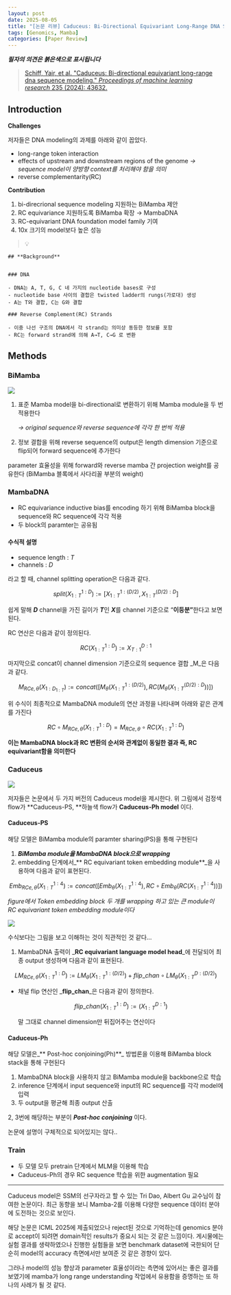 ```yaml
---
layout: post
date: 2025-08-05
title: "[논문 리뷰] Caduceus: Bi-Directional Equivariant Long-Range DNA Sequence Modeling"
tags: [Genomics, Mamba]
categories: [Paper Review]
---
```


<span class="notion-red">_**필자의 의견은 붉은색으로 표시됩니다**_</span>


> [Schiff, Yair, et al. "Caduceus: Bi-directional equivariant long-range dna sequence modeling." ](https://pmc.ncbi.nlm.nih.gov/articles/PMC12189541/)[_Proceedings of machine learning research_](https://pmc.ncbi.nlm.nih.gov/articles/PMC12189541/)[ 235 (2024): 43632.](https://pmc.ncbi.nlm.nih.gov/articles/PMC12189541/)



## Introduction


**Challenges**


저자들은 DNA modeling의 과제를 아래와 같이 꼽았다.

- long-range token interaction
- effects of upstream and downstream regions of the genome 
_→ sequence model이 양방향 context를 처리해야 함을 의미_
- reverse complementarity(RC)

**Contribution**

1. bi-direcrional sequence modeling 지원하는 BiMamba 제안
1. RC equivariance 지원하도록 BiMamba 확장 → MambaDNA
1. RC-equivariant DNA foundation model family 기여
1. 10x 크기의 model보다 높은 성능

> 💡 


	## **Background**


	### DNA

	- DNA는 A, T, G, C 네 가지의 nucleotide bases로 구성
	- nucleotide base 사이의 결합은 twisted ladder의 rungs(가로대) 생성
	- A는 T와 결합, C는 G와 결합

	### Reverse Complement(RC) Strands

	- 이중 나선 구조의 DNA에서 각 strand는 의미상 동등한 정보를 포함
	- RC는 forward strand에 의해 A→T, C→G 로 변환


## Methods



### BiMamba


![](https://prod-files-secure.s3.us-west-2.amazonaws.com/542b861c-36a8-4051-84e5-8804b6728dba/2c247d59-7815-4980-99f0-8f0d21f445a7/image.png?X-Amz-Algorithm=AWS4-HMAC-SHA256&X-Amz-Content-Sha256=UNSIGNED-PAYLOAD&X-Amz-Credential=ASIAZI2LB466XSCBHHSW%2F20250824%2Fus-west-2%2Fs3%2Faws4_request&X-Amz-Date=20250824T050108Z&X-Amz-Expires=3600&X-Amz-Security-Token=IQoJb3JpZ2luX2VjEOT%2F%2F%2F%2F%2F%2F%2F%2F%2F%2FwEaCXVzLXdlc3QtMiJHMEUCIQCgBBKaMYgMbbMz7AUHiNea2CmBekZjaqUWzuoma9dRWwIgDmKKOkEEBp%2FM0r8%2BRMIsJ1h57AYkIVr%2FRxISZ3Z4bq8q%2FwMIPRAAGgw2Mzc0MjMxODM4MDUiDJ%2F0kG7Jl9TRbJqnBircA%2BU8eYXG3PB2fmGTi%2BO6tPyGPU3N2YAFbJF2pSWIvXAMe7xX3fBY3yncZ9q4Eo9oiXUst%2FeuxyvwF1Izk1Fm33SigvRNCnDJK9E3%2BbCQBRhnmQihEg8hENGa3WvPwY3aZ17XbnY5Bg3%2FA7%2BLny3djSR22BBGgUa61ekO419OXP47PwUbccaujexTNm4G8BrbjP74%2BtbUE761v%2BKbLgD3yPE3TEzSUj%2FV7GDiqCcGvsHDtcYLTtiy1AHTpIwF7CLieOtJLvSU%2Bp0Hb2UunD1Y1xv5vqQgsV1%2BfQbkYIYig0WCayED%2FdQIxxTh5DmYRvneqKlHJjSa0rsbg0SaVj7WpDqdqxd7Mq7J6mKbp%2BoLLjy2Lbuk%2BUR3FiE7Hwf0G4FX0zbkD8Q2FsgztCVf31ob%2BA7Wydo3TcEN98u62%2FWZIBRtndyg4nx8uqT6RtE3PucYi%2BN8Lt%2BjwFYLNiGCUys14Y0bTFLae5Q3gpniVdyrYfZJ0gJ5pqQBl%2FYGGNY2tOd9Y6oB4KIuDNw93Me%2Frg3tU3tXURUhL6A1gP0QkyCC36x3xxnVvwU%2Bly%2F0svJbtWMmE7lWNsoNPjbkCgXGNLYwBHBnk54rH9ECeu6vnLjyFP4Gt22FVG%2BYgrhlpNBgMJGcqsUGOqUBBTyJCozN0qeveq40dZEYSPlGIqHOd%2BCRFYEp%2FrLZfk2rhWhpFs8%2FoG7JlWiw8T0tHUt4%2FOiwEZExLO7w4mHudI84z%2BW2UnAc%2FoT7J5NfqP5wdHcuYmud%2Fjh1Hu57E0s%2B10KBKpKuXCRLz5%2BUJjxzpHvMuF5fnfhQQuk1mtPgoXC1CBW4MOBB5ZGTgMMKewC5wSaNJjEOGnQppmSC0gxb%2F06bqqpV&X-Amz-Signature=ba7c9ef5522fbb034da55842f9fd9f2bcf0730119c2ceeb0ab41647ea9a9e869&X-Amz-SignedHeaders=host&x-amz-checksum-mode=ENABLED&x-id=GetObject)

1. 표준 Mamba model을 bi-directional로 변환하기 위해 Mamba module을 두 번 적용한다

	_→ original sequence와 reverse sequence에 각각 한 번씩 적용_

1. 정보 결합을 위해 reverse sequence의 output은 length dimension 기준으로 flip되어 forward sequence에 추가한다

parameter 효율성을 위해 forward와 reverse mamba 간 projection weight를 공유한다 (BiMamba 블록에서 사다리꼴 부분의 weight)



### MambaDNA

- RC equivariance inductive bias를 encoding 하기 위해 BiMamba block을 sequence와 RC sequence에 각각 적용
- 두 block의 paramter는 공유됨


#### 수식적 설명

- sequence length : _T_
- channels : _D_

라고 할 때,  channel splitting operation은 다음과 같다.


$$
split(X^{1:D}_{1:T}):=[X^{1:(D/2)}_{1:T},X^{(D/2):D}_{1:T}]
$$


<span class="notion-red">쉽게 말해 </span><span class="notion-red">_**D**_</span><span class="notion-red"> channel을 가진 길이가 </span><span class="notion-red">_**T**_</span><span class="notion-red">인 </span><span class="notion-red">_**X**_</span><span class="notion-red">를 channel 기준으로 “</span><span class="notion-red">**이등분”**</span><span class="notion-red">한다고 보면 된다.</span>


RC 연산은 다음과 같이 정의된다.


$$
RC(X^{1:D}_{1:T}):=X^{D:1}_{T:1}
$$


마지막으로 concat이 channel dimension 기준으로의 sequence 결합 _M_은 다음과 같다.


$$
M_{RCe,\theta}(X_{1:D_{1:T}}):=concat([M_{\theta}(X^{1:(D/2)}_{1:T}),RC(M_{\theta}(X^{(D/2):D}_{1:T}))])
$$


위 수식이 최종적으로 MambaDNA module의 연산 과정을 나타내며 아래와 같은 관계를 가진다


$$
RC\circ M_{RCe,\theta}(X^{1:D}_{1:T}) = M_{RCe,\theta} \circ RC(X^{1:D}_{1:T})
$$


**이는 MambaDNA block과 RC 변환의 순서와 관계없이 동일한 결과 즉, RC equivariant함을 의미한다**



### Caduceus


![](https://prod-files-secure.s3.us-west-2.amazonaws.com/542b861c-36a8-4051-84e5-8804b6728dba/f94a60d7-8145-473b-aef9-7c68d3ec604a/image.png?X-Amz-Algorithm=AWS4-HMAC-SHA256&X-Amz-Content-Sha256=UNSIGNED-PAYLOAD&X-Amz-Credential=ASIAZI2LB466XSCBHHSW%2F20250824%2Fus-west-2%2Fs3%2Faws4_request&X-Amz-Date=20250824T050108Z&X-Amz-Expires=3600&X-Amz-Security-Token=IQoJb3JpZ2luX2VjEOT%2F%2F%2F%2F%2F%2F%2F%2F%2F%2FwEaCXVzLXdlc3QtMiJHMEUCIQCgBBKaMYgMbbMz7AUHiNea2CmBekZjaqUWzuoma9dRWwIgDmKKOkEEBp%2FM0r8%2BRMIsJ1h57AYkIVr%2FRxISZ3Z4bq8q%2FwMIPRAAGgw2Mzc0MjMxODM4MDUiDJ%2F0kG7Jl9TRbJqnBircA%2BU8eYXG3PB2fmGTi%2BO6tPyGPU3N2YAFbJF2pSWIvXAMe7xX3fBY3yncZ9q4Eo9oiXUst%2FeuxyvwF1Izk1Fm33SigvRNCnDJK9E3%2BbCQBRhnmQihEg8hENGa3WvPwY3aZ17XbnY5Bg3%2FA7%2BLny3djSR22BBGgUa61ekO419OXP47PwUbccaujexTNm4G8BrbjP74%2BtbUE761v%2BKbLgD3yPE3TEzSUj%2FV7GDiqCcGvsHDtcYLTtiy1AHTpIwF7CLieOtJLvSU%2Bp0Hb2UunD1Y1xv5vqQgsV1%2BfQbkYIYig0WCayED%2FdQIxxTh5DmYRvneqKlHJjSa0rsbg0SaVj7WpDqdqxd7Mq7J6mKbp%2BoLLjy2Lbuk%2BUR3FiE7Hwf0G4FX0zbkD8Q2FsgztCVf31ob%2BA7Wydo3TcEN98u62%2FWZIBRtndyg4nx8uqT6RtE3PucYi%2BN8Lt%2BjwFYLNiGCUys14Y0bTFLae5Q3gpniVdyrYfZJ0gJ5pqQBl%2FYGGNY2tOd9Y6oB4KIuDNw93Me%2Frg3tU3tXURUhL6A1gP0QkyCC36x3xxnVvwU%2Bly%2F0svJbtWMmE7lWNsoNPjbkCgXGNLYwBHBnk54rH9ECeu6vnLjyFP4Gt22FVG%2BYgrhlpNBgMJGcqsUGOqUBBTyJCozN0qeveq40dZEYSPlGIqHOd%2BCRFYEp%2FrLZfk2rhWhpFs8%2FoG7JlWiw8T0tHUt4%2FOiwEZExLO7w4mHudI84z%2BW2UnAc%2FoT7J5NfqP5wdHcuYmud%2Fjh1Hu57E0s%2B10KBKpKuXCRLz5%2BUJjxzpHvMuF5fnfhQQuk1mtPgoXC1CBW4MOBB5ZGTgMMKewC5wSaNJjEOGnQppmSC0gxb%2F06bqqpV&X-Amz-Signature=d21701014fd8031dbf2e078faad1a82f401d733706d1dec2407d3b39c5a1d409&X-Amz-SignedHeaders=host&x-amz-checksum-mode=ENABLED&x-id=GetObject)


저자들은 논문에서 두 가지 버전의 Caduceus model을 제시한다. 위 그림에서 검정색 flow가 **Caduceus-PS, **하늘색 flow가 **Caduceus-Ph model** 이다.



#### Caduceus-PS


해당 모델은 BiMamba module의 paramter sharing(PS)을 통해 구현된다

1. _**BiMamba module을 MambaDNA block으로 wrapping**_
1. embedding 단계에서_** RC equivariant token embedding module**_을 사용하며 다음과 같이 표현된다.

$$
Emb_{RCe,\theta}(X^{1:4}_{1:T}):=concat([Emb_{\theta}(X^{1:4}_{1:T}),RC \circ Emb_{\theta}(RC(X^{1:4}_{1:T}))])
$$


_figure에서 Token embedding block 두 개를 wrapping 하고 있는 큰 module이 RC equivariant token embedding module이다_


![](https://prod-files-secure.s3.us-west-2.amazonaws.com/542b861c-36a8-4051-84e5-8804b6728dba/b175e4da-71eb-4e91-8c23-a06dabe673c9/image.png?X-Amz-Algorithm=AWS4-HMAC-SHA256&X-Amz-Content-Sha256=UNSIGNED-PAYLOAD&X-Amz-Credential=ASIAZI2LB466XSCBHHSW%2F20250824%2Fus-west-2%2Fs3%2Faws4_request&X-Amz-Date=20250824T050108Z&X-Amz-Expires=3600&X-Amz-Security-Token=IQoJb3JpZ2luX2VjEOT%2F%2F%2F%2F%2F%2F%2F%2F%2F%2FwEaCXVzLXdlc3QtMiJHMEUCIQCgBBKaMYgMbbMz7AUHiNea2CmBekZjaqUWzuoma9dRWwIgDmKKOkEEBp%2FM0r8%2BRMIsJ1h57AYkIVr%2FRxISZ3Z4bq8q%2FwMIPRAAGgw2Mzc0MjMxODM4MDUiDJ%2F0kG7Jl9TRbJqnBircA%2BU8eYXG3PB2fmGTi%2BO6tPyGPU3N2YAFbJF2pSWIvXAMe7xX3fBY3yncZ9q4Eo9oiXUst%2FeuxyvwF1Izk1Fm33SigvRNCnDJK9E3%2BbCQBRhnmQihEg8hENGa3WvPwY3aZ17XbnY5Bg3%2FA7%2BLny3djSR22BBGgUa61ekO419OXP47PwUbccaujexTNm4G8BrbjP74%2BtbUE761v%2BKbLgD3yPE3TEzSUj%2FV7GDiqCcGvsHDtcYLTtiy1AHTpIwF7CLieOtJLvSU%2Bp0Hb2UunD1Y1xv5vqQgsV1%2BfQbkYIYig0WCayED%2FdQIxxTh5DmYRvneqKlHJjSa0rsbg0SaVj7WpDqdqxd7Mq7J6mKbp%2BoLLjy2Lbuk%2BUR3FiE7Hwf0G4FX0zbkD8Q2FsgztCVf31ob%2BA7Wydo3TcEN98u62%2FWZIBRtndyg4nx8uqT6RtE3PucYi%2BN8Lt%2BjwFYLNiGCUys14Y0bTFLae5Q3gpniVdyrYfZJ0gJ5pqQBl%2FYGGNY2tOd9Y6oB4KIuDNw93Me%2Frg3tU3tXURUhL6A1gP0QkyCC36x3xxnVvwU%2Bly%2F0svJbtWMmE7lWNsoNPjbkCgXGNLYwBHBnk54rH9ECeu6vnLjyFP4Gt22FVG%2BYgrhlpNBgMJGcqsUGOqUBBTyJCozN0qeveq40dZEYSPlGIqHOd%2BCRFYEp%2FrLZfk2rhWhpFs8%2FoG7JlWiw8T0tHUt4%2FOiwEZExLO7w4mHudI84z%2BW2UnAc%2FoT7J5NfqP5wdHcuYmud%2Fjh1Hu57E0s%2B10KBKpKuXCRLz5%2BUJjxzpHvMuF5fnfhQQuk1mtPgoXC1CBW4MOBB5ZGTgMMKewC5wSaNJjEOGnQppmSC0gxb%2F06bqqpV&X-Amz-Signature=f6262fe75d4d5712a04cd765b37c896956be2aee08717de4ca79383f0f628036&X-Amz-SignedHeaders=host&x-amz-checksum-mode=ENABLED&x-id=GetObject)


<span class="notion-red">수식보다는 그림을 보고 이해하는 것이 직관적인 것 같다…</span>

1. MambaDNA 출력이 _**RC equivariant language model head**_에 전달되어 최종 output 생성하며 다음과 같이 표현된다.

$$
LM_{RCe,\theta}(X^{1:D}_{1:T}):= LM_{\theta}(X^{1:(D/2)}_{1:T})+flip\_chan\circ LM_{\theta}(X^{D:(D/2)}_{1:T})
$$

- 채널 flip 연산인 _**flip\_chan**_은 다음과 같이 정의한다.

	$$
	flip\_chan(X^{1:D}_{1:T}):=(X^{D:1}_{1:T})
	$$


	말 그대로 channel dimension만 뒤집어주는 연산이다



#### Caduceus-Ph


해당 모델은_** Post-hoc conjoining(Ph)**_ 방법론을 이용해 BiMamba block stack을 통해 구현된다

1. MambaDNA block을 사용하지 않고 BiMamba module을 backbone으로 학습
1. inference 단계에서 input sequence와 input의 RC sequence를 각각 model에 입력
1. 두 output을 평균해 최종 output 산출

2, 3번에 해당하는 부분이 _**Post-hoc conjoining**_ 이다.


<span class="notion-red">논문에 설명이 구체적으로 되어있지는 않다..</span>



### Train

- 두 모델 모두 pretrain 단계에서 MLM을 이용해 학습
- Caduceus-Ph의 경우 RC sequence 학습을 위한 augmentation 필요

---


<span class="notion-red">Caduceus model은 SSM의 선구자라고 할 수 있는 Tri Dao, Albert Gu 교수님이 참여한 논문이다. 최근 동향을 보니 Mamba-2를 이용해 다양한 sequence 데이터 분야에 도전하는 것으로 보인다.</span>


<span class="notion-red">해당 논문은 ICML 2025에 제출되었으나 reject된 것으로 기억하는데 genomics 분야로 accept이 되려면 domain적인 results가 중요시 되는 것 같은 느낌이다. 게시물에는 실험 결과를 생략하였으나 진행한 실험들을 보면 benchmark dataset에 국한되어 단순히 model의 accuracy 측면에서만 보여준 것 같은 경향이 있다.</span>


<span class="notion-red">그러나 model의 성능 향상과 parameter 효율성이라는 측면에 있어서는 좋은 결과를 보였기에 mamba가 long range understanding 작업에서 유용함을 증명하는 또 하나의 사례가 될 것 같다.</span>

